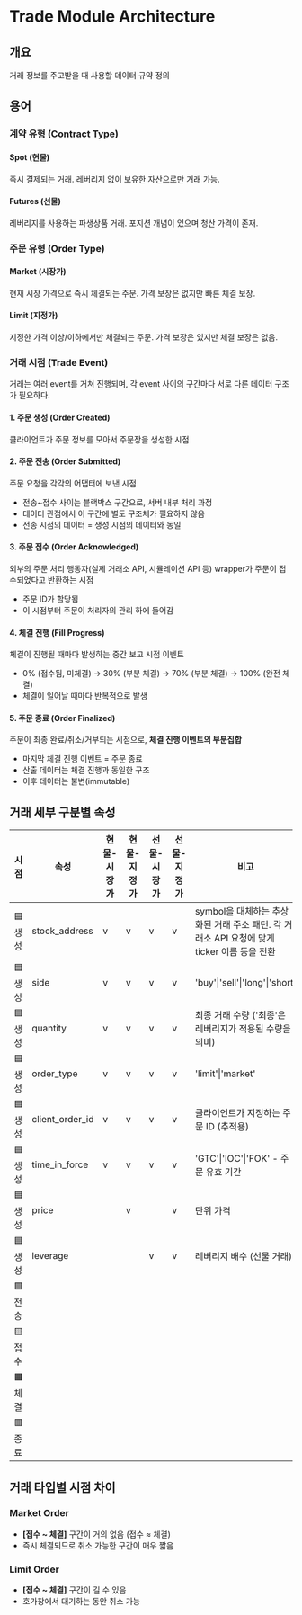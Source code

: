 # Trade Module Architecture

## 개요
거래 정보를 주고받을 때 사용할 데이터 규약 정의

## 용어

### 계약 유형 (Contract Type)

#### Spot (현물)
즉시 결제되는 거래. 레버리지 없이 보유한 자산으로만 거래 가능.

#### Futures (선물)
레버리지를 사용하는 파생상품 거래. 포지션 개념이 있으며 청산 가격이 존재.

### 주문 유형 (Order Type)

#### Market (시장가)
현재 시장 가격으로 즉시 체결되는 주문. 가격 보장은 없지만 빠른 체결 보장.

#### Limit (지정가)
지정한 가격 이상/이하에서만 체결되는 주문. 가격 보장은 있지만 체결 보장은 없음.

### 거래 시점 (Trade Event)

거래는 여러 event를 거쳐 진행되며, 각 event 사이의 구간마다 서로 다른 데이터 구조가 필요하다.

#### 1. 주문 생성 (Order Created)
클라이언트가 주문 정보를 모아서 주문장을 생성한 시점

#### 2. 주문 전송 (Order Submitted)
주문 요청을 각각의 어댑터에 보낸 시점
- 전송~접수 사이는 블랙박스 구간으로, 서버 내부 처리 과정
- 데이터 관점에서 이 구간에 별도 구조체가 필요하지 않음
- 전송 시점의 데이터 = 생성 시점의 데이터와 동일

#### 3. 주문 접수 (Order Acknowledged)
외부의 주문 처리 행동자(실제 거래소 API, 시뮬레이션 API 등) wrapper가 주문이 접수되었다고 반환하는 시점
- 주문 ID가 할당됨
- 이 시점부터 주문이 처리자의 관리 하에 들어감

#### 4. 체결 진행 (Fill Progress)
체결이 진행될 때마다 발생하는 중간 보고 시점 이벤트
- 0% (접수됨, 미체결) → 30% (부분 체결) → 70% (부분 체결) → 100% (완전 체결)
- 체결이 일어날 때마다 반복적으로 발생

#### 5. 주문 종료 (Order Finalized)
주문이 최종 완료/취소/거부되는 시점으로, **체결 진행 이벤트의 부분집합**
- 마지막 체결 진행 이벤트 = 주문 종료
- 산출 데이터는 체결 진행과 동일한 구조
- 이후 데이터는 불변(immutable)

## 거래 세부 구분별 속성

| 시점 | 속성 | 현물-시장가 | 현물-지정가 | 선물-시장가 | 선물-지정가 | 비고 |
|------|------|----------|----------|----------|----------|------|
| 🟦 생성 | stock_address | v | v | v | v | symbol을 대체하는 추상화된 거래 주소 패턴. 각 거래소 API 요청에 맞게 ticker 이름 등을 전환 |
| 🟦 생성 | side | v | v | v | v | 'buy'\|'sell'\|'long'\|'short' |
| 🟦 생성 | quantity | v | v | v | v | 최종 거래 수량 ('최종'은 레버리지가 적용된 수량을 의미) |
| 🟦 생성 | order_type | v | v | v | v | 'limit'\|'market' |
| 🟦 생성 | client_order_id | v | v | v | v | 클라이언트가 지정하는 주문 ID (추적용) |
| 🟦 생성 | time_in_force | v | v | v | v | 'GTC'\|'IOC'\|'FOK' - 주문 유효 기간 |
| 🟦 생성 | price |  | v |  | v | 단위 가격 |
| 🟦 생성 | leverage |  |  | v | v | 레버리지 배수 (선물 거래) |
| 🟩 전송 |      |      |      |        |        |
| 🟨 접수 |      |      |      |        |        |
| 🟧 체결 |      |      |      |        |        |
| 🟥 종료 |      |      |      |        |        |

## 거래 타입별 시점 차이

### Market Order
- **[접수 ~ 체결]** 구간이 거의 없음 (접수 ≈ 체결)
- 즉시 체결되므로 취소 가능한 구간이 매우 짧음

### Limit Order
- **[접수 ~ 체결]** 구간이 길 수 있음
- 호가창에서 대기하는 동안 취소 가능
